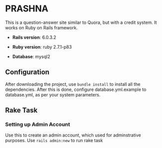 # PRASHNA

This is a question-answer site similar to Quora, but with a credit system.
It works on Ruby on Rails framework.

* **Rails version**: 6.0.3.2

* **Ruby version**: ruby 2.7.1-p83

* **Database**: mysql2

## Configuration

After downloading the project, use `bundle install` to install all the dependencies.
After this is done, configure database.yml.example to database.yml, as per your system parameters.

## Rake Task

### Setting up Admin Account

Use this to create an admin account, which used for adminstrative purposes. Use `rails admin:new` to run rake task
